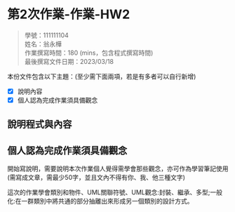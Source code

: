 # 第2次作業-作業-HW2
>
>學號：111111104
><br />
>姓名：翁永樺
><br />
>作業撰寫時間：180 (mins，包含程式撰寫時間)
><br />
>最後撰寫文件日期：2023/03/18
>

本份文件包含以下主題：(至少需下面兩項，若是有多者可以自行新增)
- [x] 說明內容
- [x] 個人認為完成作業須具備觀念

## 說明程式與內容



## 個人認為完成作業須具備觀念

開始寫說明，需要說明本次作業個人覺得需學會那些觀念，亦可作為學習筆記使用 (需寫成文章，需最少50字，並且文內不得有你、我、他三種文字)

這次的作業學會類別和物件、UML關聯符號、UML觀念:封裝、繼承、多型;一般化:在一群類別中將共通的部分抽離出來形成另一個類別的設計方式。